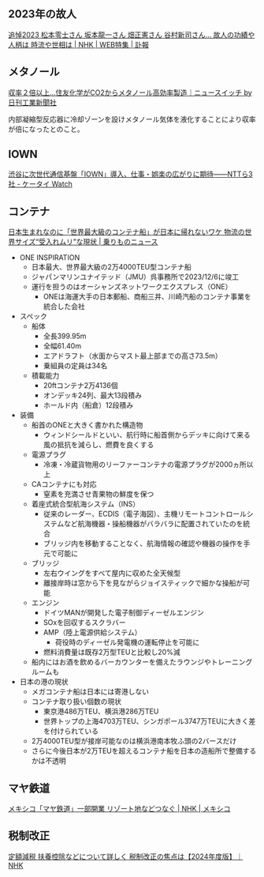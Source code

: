 ## 2023年の故人

[追悼2023 松本零士さん 坂本龍一さん 畑正憲さん 谷村新司さん… 故人の功績や人柄は 時流や世相は | NHK | WEB特集 | 訃報](https://www3.nhk.or.jp/news/html/20231215/k10014279221000.html)

## メタノール

[収率２倍以上…住友化学がCO2からメタノール高効率製造｜ニュースイッチ by 日刊工業新聞社](https://newswitch.jp/p/39679)

内部凝縮型反応器に冷却ゾーンを設けメタノール気体を液化することにより収率が倍になったとのこと。

## IOWN

[渋谷に次世代通信基盤「IOWN」導入、仕事・娯楽の広がりに期待――NTTら3社 - ケータイ Watch](https://k-tai.watch.impress.co.jp/docs/news/1554686.html)

## コンテナ

[日本生まれなのに「世界最大級のコンテナ船」が日本に帰れないワケ 物流の世界サイズ“受入れムリ”な現状 | 乗りものニュース](https://trafficnews.jp/post/129910)

- ONE INSPIRATION
  - 日本最大、世界最大級の2万4000TEU型コンテナ船
  - ジャパンマリンユナイテッド（JMU）呉事務所で2023/12/6に竣工
  - 運行を担うのはオーシャンズネットワークエクスプレス（ONE）
    - ONEは海運大手の日本郵船、商船三井、川崎汽船のコンテナ事業を統合した会社
- スペック
  - 船体
    - 全長399.95m
    - 全幅61.40m
    - エアドラフト（水面からマスト最上部までの高さ73.5m）
    - 乗組員の定員は34名
  - 積載能力
    - 20ftコンテナ2万4136個
    - オンデッキ24列、最大13段積み
    - ホールド内（船倉）12段積み
- 装備
  - 船首のONEと大きく書かれた構造物
    - ウィンドシールドといい、航行時に船首側からデッキに向けて来る風の抵抗を減らし、燃費を良くする
  - 電源プラグ
    - 冷凍・冷蔵貨物用のリーファーコンテナの電源プラグが2000ヵ所以上
  - CAコンテナにも対応
    - 窒素を充満させ青果物の鮮度を保つ
  - 着座式統合型航海システム（INS）
    - 従来のレーダー、ECDIS（電子海図）、主機リモートコントロールシステムなど航海機器・操船機器がバラバラに配置されていたのを統合
    - ブリッジ内を移動することなく、航海情報の確認や機器の操作を手元で可能に
  - ブリッジ
    - 左右ウイングをすべて屋内に収めた全天候型
    - 離接岸時は窓から下を見ながらジョイスティックで細かな操船が可能
  - エンジン
    - ドイツMANが開発した電子制御ディーゼルエンジン
    - SOxを回収するスクラバー
    - AMP（陸上電源供給システム）
      - 荷役時のディーゼル発電機の運転停止を可能に
    - 燃料消費量は既存2万型TEUと比較し20%減
  - 船内にはお酒を飲めるバーカウンターを備えたラウンジやトレーニングルームも
- 日本の港の現状
  - メガコンテナ船は日本には寄港しない
  - コンテナ取り扱い個数の現状
    - 東京港486万TEU、横浜港286万TEU
    - 世界トップの上海4703万TEU、シンガポール3747万TEUに大きく差を付けられている
  - 2万4000TEU型が接岸可能なのは横浜港南本牧ふ頭の2バースだけ
  - さらに今後日本が2万TEUを超えるコンテナ船を日本の造船所で整備するかは不透明

## マヤ鉄道

[メキシコ「マヤ鉄道」一部開業 リゾート地などつなぐ | NHK | メキシコ](https://www3.nhk.or.jp/news/html/20231216/k10014289841000.html)

## 税制改正

[定額減税 扶養控除などについて詳しく 税制改正の焦点は【2024年度版】｜NHK](https://www3.nhk.or.jp/news/special/zeisei2024/)

